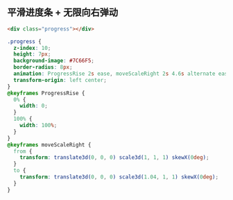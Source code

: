 <script setup>
  import Progress1 from '../../components/animation/progress1.vue'
</script>




## 平滑进度条 + 无限向右弹动


<!-- Demo -->
<Progress1 />

<!-- 事例代码 -->
```html
<div class="progress"></div>
```
```css
.progress {
  z-index: 10;
  height: 7px;
  background-image: #7C66F5;
  border-radius: 8px;
  animation: ProgressRise 2s ease, moveScaleRight 2s 4.6s alternate ease-out infinite;
  transform-origin: left center;
}
@keyframes ProgressRise {
  0% {
    width: 0;
  }
  100% {
    width: 100%;
  }
}
@keyframes moveScaleRight {
  from {
    transform: translate3d(0, 0, 0) scale3d(1, 1, 1) skewX(0deg);
  }
  to {
    transform: translate3d(0, 0, 0) scale3d(1.04, 1, 1) skewX(0deg);
  }
}
```


## 